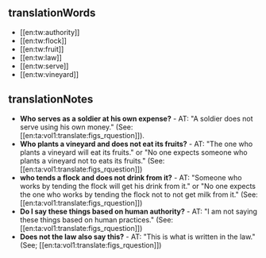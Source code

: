 ## translationWords

* [[en:tw:authority]]
* [[en:tw:flock]]
* [[en:tw:fruit]]
* [[en:tw:law]]
* [[en:tw:serve]]
* [[en:tw:vineyard]]

## translationNotes

* **Who serves as a soldier at his own expense?** - AT: "A soldier does not serve using his own money." (See: [[en:ta:vol1:translate:figs_rquestion]]).
* **Who plants a vineyard and does not eat its fruits?** - AT: "The one who plants a vineyard will eat its fruits." or "No one expects someone who plants a vineyard not to eats its fruits." (See: [[en:ta:vol1:translate:figs_rquestion]])
* **who tends a flock and does not drink from it?** - AT: "Someone who works by tending the flock will get his drink from it." or "No one expects the one who works by tending the flock not to not get milk from it." (See: [[en:ta:vol1:translate:figs_rquestion]])
* **Do I say these things based on human authority?** - AT: "I am not saying these things based on human practices." (See: [[en:ta:vol1:translate:figs_rquestion]])
* **Does not the law also say this?** - AT: "This is what is written in the law." (See; [[en:ta:vol1:translate:figs_rquestion]])
